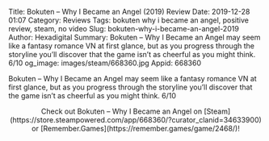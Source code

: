 Title: Bokuten – Why I Became an Angel (2019) Review
Date: 2019-12-28 01:07
Category: Reviews
Tags: bokuten why i became an angel, positive review, steam, no video
Slug: bokuten-why-i-became-an-angel-2019
Author: Hexadigital
Summary: Bokuten – Why I Became an Angel may seem like a fantasy romance VN at first glance, but as you progress through the storyline you’ll discover that the game isn’t as cheerful as you might think. 6/10
og_image: images/steam/668360.jpg
Appid: 668360

Bokuten – Why I Became an Angel may seem like a fantasy romance VN at first glance, but as you progress through the storyline you’ll discover that the game isn’t as cheerful as you might think. 6/10

<center>Check out Bokuten – Why I Became an Angel on [Steam](https://store.steampowered.com/app/668360/?curator_clanid=34633900) or [Remember.Games](https://remember.games/game/2468/)!</center>